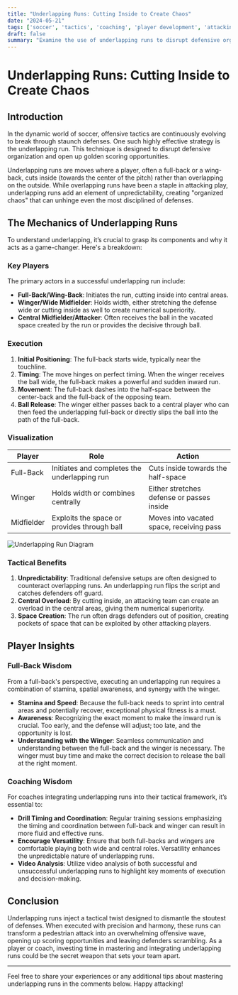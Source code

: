 ```yaml
--- 
title: "Underlapping Runs: Cutting Inside to Create Chaos" 
date: "2024-05-21" 
tags: ['soccer', 'tactics', 'coaching', 'player development', 'attacking', 'formations', 'breaking down defenses', 'underlapping runs', 'game strategy'] 
draft: false 
summary: "Examine the use of underlapping runs to disrupt defensive organization and create scoring opportunities." 
--- 
```


# Underlapping Runs: Cutting Inside to Create Chaos

## Introduction

In the dynamic world of soccer, offensive tactics are continuously evolving to break through staunch defenses. One such highly effective strategy is the underlapping run. This technique is designed to disrupt defensive organization and open up golden scoring opportunities. 

Underlapping runs are moves where a player, often a full-back or a wing-back, cuts inside (towards the center of the pitch) rather than overlapping on the outside. While overlapping runs have been a staple in attacking play, underlapping runs add an element of unpredictability, creating "organized chaos" that can unhinge even the most disciplined of defenses.

## The Mechanics of Underlapping Runs

To understand underlapping, it’s crucial to grasp its components and why it acts as a game-changer. Here's a breakdown:

### Key Players
The primary actors in a successful underlapping run include:
- **Full-Back/Wing-Back**: Initiates the run, cutting inside into central areas.
- **Winger/Wide Midfielder**: Holds width, either stretching the defense wide or cutting inside as well to create numerical superiority.
- **Central Midfielder/Attacker**: Often receives the ball in the vacated space created by the run or provides the decisive through ball.

### Execution
1. **Initial Positioning**: The full-back starts wide, typically near the touchline.
2. **Timing**: The move hinges on perfect timing. When the winger receives the ball wide, the full-back makes a powerful and sudden inward run.
3. **Movement**: The full-back dashes into the half-space between the center-back and the full-back of the opposing team.
4. **Ball Release**: The winger either passes back to a central player who can then feed the underlapping full-back or directly slips the ball into the path of the full-back.

### Visualization

| Player       | Role                                     | Action                                      |
|--------------|------------------------------------------|---------------------------------------------|
| Full-Back    | Initiates and completes the underlapping run | Cuts inside towards the half-space          |
| Winger       | Holds width or combines centrally        | Either stretches defense or passes inside   |
| Midfielder   | Exploits the space or provides through ball | Moves into vacated space, receiving pass    |

![Underlapping Run Diagram](https://example.com/underlapping-run-diagram.webp)

### Tactical Benefits

1. **Unpredictability**: Traditional defensive setups are often designed to counteract overlapping runs. An underlapping run flips the script and catches defenders off guard.
2. **Central Overload**: By cutting inside, an attacking team can create an overload in the central areas, giving them numerical superiority.
3. **Space Creation**: The run often drags defenders out of position, creating pockets of space that can be exploited by other attacking players.

## Player Insights
### Full-Back Wisdom

From a full-back's perspective, executing an underlapping run requires a combination of stamina, spatial awareness, and synergy with the winger. 

- **Stamina and Speed**: Because the full-back needs to sprint into central areas and potentially recover, exceptional physical fitness is a must.
- **Awareness**: Recognizing the exact moment to make the inward run is crucial. Too early, and the defense will adjust; too late, and the opportunity is lost.
- **Understanding with the Winger**: Seamless communication and understanding between the full-back and the winger is necessary. The winger must buy time and make the correct decision to release the ball at the right moment.

### Coaching Wisdom

For coaches integrating underlapping runs into their tactical framework, it’s essential to:
- **Drill Timing and Coordination**: Regular training sessions emphasizing the timing and coordination between full-back and winger can result in more fluid and effective runs.
- **Encourage Versatility**: Ensure that both full-backs and wingers are comfortable playing both wide and central roles. Versatility enhances the unpredictable nature of underlapping runs.
- **Video Analysis**: Utilize video analysis of both successful and unsuccessful underlapping runs to highlight key moments of execution and decision-making.

## Conclusion
Underlapping runs inject a tactical twist designed to dismantle the stoutest of defenses. When executed with precision and harmony, these runs can transform a pedestrian attack into an overwhelming offensive wave, opening up scoring opportunities and leaving defenders scrambling. As a player or coach, investing time in mastering and integrating underlapping runs could be the secret weapon that sets your team apart.

---

Feel free to share your experiences or any additional tips about mastering underlapping runs in the comments below. Happy attacking!